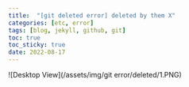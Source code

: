 ```yaml
---
title:  "[git deleted error] deleted by them X"
categories: [etc, error] 
tags: [blog, jekyll, github, git]
toc: true
toc_sticky: true
date: 2022-08-17
---
```


![Desktop View](/assets/img/git error/deleted/1.PNG)